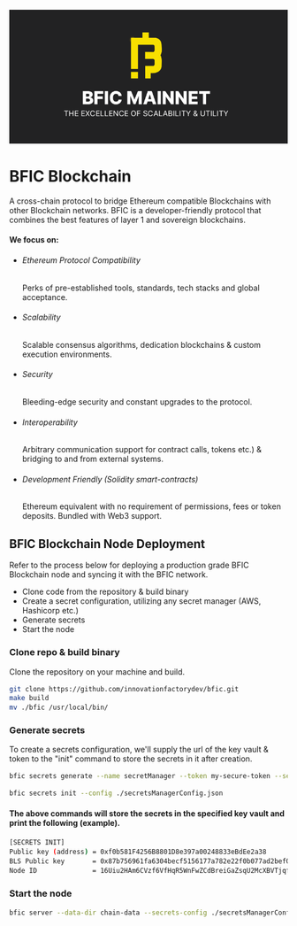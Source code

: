 ![Banner](.github/bfic.png)

# BFIC Blockchain

A cross-chain protocol to bridge Ethereum compatible Blockchains with other Blockchain networks. BFIC is a developer-friendly protocol that combines the best features of layer 1 and sovereign blockchains.

#### We focus on:

- ###### Ethereum Protocol Compatibility

  Perks of pre-established tools, standards, tech stacks and global acceptance.

- ###### Scalability

  Scalable consensus algorithms, dedication blockchains & custom execution environments.

- ###### Security

  Bleeding-edge security and constant upgrades to the protocol.

- ###### Interoperability

  Arbitrary communication support for contract calls, tokens etc.) & bridging to and from external systems.

- ###### Development Friendly (Solidity smart-contracts)
  Ethereum equivalent with no requirement of permissions, fees or token deposits. Bundled with Web3 support.

## BFIC Blockchain Node Deployment

Refer to the process below for deploying a production grade BFIC Blockchain node and syncing it with the BFIC network. 
- Clone code from the repository & build binary
- Create a secret configuration, utilizing any secret manager (AWS, Hashicorp etc.)
- Generate secrets
- Start the node

### Clone repo & build binary

Clone the repository on your machine and build.

```bash
git clone https://github.com/innovationfactorydev/bfic.git
make build
mv ./bfic /usr/local/bin/
```

### Generate secrets

To create a secrets configuration, we'll supply the url of the key vault & token to the "init" command to store the secrets in it after creation.

```bash
bfic secrets generate --name secretManager --token my-secure-token --server-url https://SECRETS_MANAGER_URL
```

```bash
bfic secrets init --config ./secretsManagerConfig.json
```

#### The above commands will store the secrets in the specified key vault and print the following (example).

```bash
[SECRETS INIT]
Public key (address) = 0xf0b581F4256B8801D8e397a00248833eBdEe2a38
BLS Public key       = 0x87b756961fa6304becf5156177a782e22f0b077ad2bef02f0b175a76ca4928fd0637704fe724073cd64dbd2c919d0ba8
Node ID              = 16Uiu2HAm6CVzf6VfHqR5WnFwZCdBreiGaZsqU2McXBVTjqfzUTe7
```

### Start the node

```bash
bfic server --data-dir chain-data --secrets-config ./secretsManagerConfig.json --chain ./genesis.json --grpc-address :10000 --libp2p :30301 --jsonrpc :8545 --seal
```
